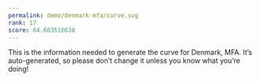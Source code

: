 ```yaml
---
permalink: demo/denmark-mfa/curve.svg
rank: 17
score: 64.663516638
---
```


This is the information needed to generate the curve for Denmark, MFA. It’s
auto-generated, so please don’t change it unless you know what you’re
doing!
